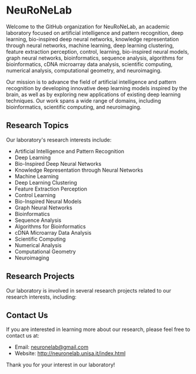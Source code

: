 # NeuRoNeLab

Welcome to the GitHub organization for NeuRoNeLab, an academic laboratory focused on artificial intelligence and pattern recognition, deep learning, bio-inspired deep neural networks, knowledge representation through neural networks, machine learning, deep learning clustering, feature extraction perception, control, learning, bio-inspired neural models, graph neural networks, bioinformatics, sequence analysis, algorithms for bioinformatics, cDNA microarray data analysis, scientific computing, numerical analysis, computational geometry, and neuroimaging.

Our mission is to advance the field of artificial intelligence and pattern recognition by developing innovative deep learning models inspired by the brain, as well as by exploring new applications of existing deep learning techniques. Our work spans a wide range of domains, including bioinformatics, scientific computing, and neuroimaging.

## Research Topics

Our laboratory's research interests include:

- Artificial Intelligence and Pattern Recognition
- Deep Learning
- Bio-Inspired Deep Neural Networks
- Knowledge Representation through Neural Networks
- Machine Learning
- Deep Learning Clustering
- Feature Extraction Perception
- Control Learning
- Bio-Inspired Neural Models
- Graph Neural Networks
- Bioinformatics
- Sequence Analysis
- Algorithms for Bioinformatics
- cDNA Microarray Data Analysis
- Scientific Computing
- Numerical Analysis
- Computational Geometry
- Neuroimaging

## Research Projects

Our laboratory is involved in several research projects related to our research interests, including:
<!--

- **Bio-Inspired Deep Neural Networks for Image Analysis**: In this project, we are developing bio-inspired deep neural networks that can accurately analyze complex image data, such as medical images, to assist in disease diagnosis and treatment.
- **Knowledge Representation through Neural Networks for Natural Language Processing**: In this project, we are developing neural networks that can represent the knowledge contained in natural language text, to enable better natural language processing applications.
- **Graph Neural Networks for Drug Discovery**: In this project, we are developing graph neural networks to predict the efficacy of drugs in treating diseases, to assist in drug discovery efforts.
- **Deep Learning Clustering for Customer Segmentation**: In this project, we are developing deep learning clustering algorithms to segment customers based on their preferences and behavior, to assist in targeted marketing efforts.
- **Numerical Analysis of Neuroimaging Data**: In this project, we are developing numerical analysis techniques to extract meaningful information from neuroimaging data, to assist in the diagnosis and treatment of neurological disorders.
-->

## Contact Us

If you are interested in learning more about our research, please feel free to contact us at:

- Email: neuronelab@gmail.com
- Website: http://neuronelab.unisa.it/index.html

Thank you for your interest in our laboratory!

<!--

**Here are some ideas to get you started:**

🙋‍♀️ A short introduction - what is your organization all about?
🌈 Contribution guidelines - how can the community get involved?
👩‍💻 Useful resources - where can the community find your docs? Is there anything else the community should know?
🍿 Fun facts - what does your team eat for breakfast?
🧙 Remember, you can do mighty things with the power of [Markdown](https://docs.github.com/github/writing-on-github/getting-started-with-writing-and-formatting-on-github/basic-writing-and-formatting-syntax)
-->

